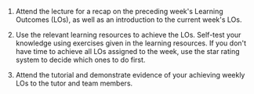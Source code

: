 1. Attend the lecture for a recap on the preceding week's Learning Outcomes (LOs), as well as an introduction to the current week's LOs.

<panel type="info" header="%%Admin &raquo;%% Lectures :star::star::star:">
  <include src="../../handbook/lectures.md" />
</panel> 

<p/>

2. Use the relevant learning resources to achieve the LOs. Self-test your knowledge using exercises given in the learning resources. If you don't have time to achieve all LOs assigned to the week, use the star rating system to decide which ones to do first.

<panel type="warning" header="%%Admin &raquo;%% Learning Outcomes :star::star:">
  <include src="../../handbook/learningOutcomes.md" />
</panel> 

<p/>

3. Attend the tutorial and demonstrate evidence of your achieving weekly LOs to the tutor and team members.  

<panel type="info" header="%%Admin &raquo;%% Tutorials :star::star::star:">
  <include src="../../handbook/tutorials.md" />
</panel> 